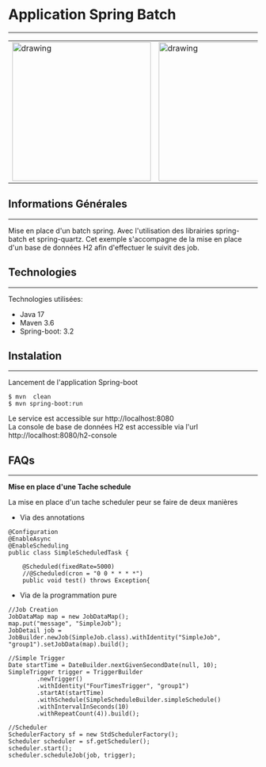 ﻿## <h1>Application Spring Batch</h1>
***
<table>
  <tr>
    <td><img src="https://blog.mossroy.fr/wp-content/uploads/2019/09/spring-boot-logo.png" alt="drawing" height="280px"/></td>
    <td>
      <img src="https://github.com/neogiciel/spring-batch/assets/123723616/8a9cd7d3-586e-4a38-b777-987f39598c8a" alt="drawing" height="280px"/>
    </td>
  </tr>
</table>

## Informations Générales
***
Mise en place d'un batch spring. Avec l'utilisation des librairies spring-batch et spring-quartz.
Cet exemple s'accompagne de la mise en place d'un base de données H2 afin d'effectuer le suivit des job. 

## Technologies
***
Technologies utilisées:
* Java 17 
* Maven 3.6
* Spring-boot: 3.2

## Instalation
***
Lancement de l'application Spring-boot<br>
```
$ mvn  clean
$ mvn spring-boot:run
```
Le service est accessible sur http://localhost:8080<br>
La console de base de données H2 est accessible via l'url  http://localhost:8080/h2-console

## FAQs
***
**Mise en place d'une Tache schedule**<br>

La mise en place d'un tache scheduler peur se faire de deux manières<br>
* Via des annotations
```
@Configuration
@EnableAsync
@EnableScheduling
public class SimpleScheduledTask {

    @Scheduled(fixedRate=5000)
    //@Scheduled(cron = "0 0 * * * *")
    public void test() throws Exception{
```
* Via de la programmation pure
```
//Job Creation
JobDataMap map = new JobDataMap();
map.put("message", "SimpleJob");
JobDetail job = JobBuilder.newJob(SimpleJob.class).withIdentity("SimpleJob", "group1").setJobData(map).build();
			
//Simple Trigger
Date startTime = DateBuilder.nextGivenSecondDate(null, 10);
SimpleTrigger trigger = TriggerBuilder
		.newTrigger()
		.withIdentity("FourTimesTrigger", "group1")
		.startAt(startTime)
		.withSchedule(SimpleScheduleBuilder.simpleSchedule()
		.withIntervalInSeconds(10)
		.withRepeatCount(4)).build();
		
//Scheduler
SchedulerFactory sf = new StdSchedulerFactory();
Scheduler scheduler = sf.getScheduler();
scheduler.start();
scheduler.scheduleJob(job, trigger);

```


